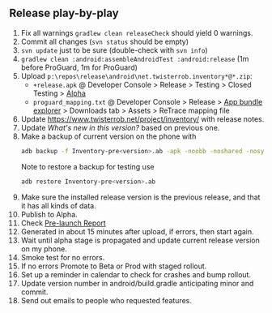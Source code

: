 Release play-by-play
--------------------

1. Fix all warnings `gradlew clean releaseCheck` should yield 0 warnings.
1. Commit all changes (`svn status` should be empty)
1. `svn update` just to be sure (double-check with `svn info`)
1. `gradlew clean :android:assembleAndroidTest :android:release` (1m before ProGuard, 1m for ProGuard)
1. Upload `p:\repos\release\android\net.twisterrob.inventory*@*.zip`:
    * `+release.apk`
      @ Developer Console
      \> Release
      \> Testing
      \> Closed Testing
      \> [Alpha](https://play.google.com/console/u/0/developers/7995455198986011414/app/4974852622245161228/tracks/4698365972867036604)
    * `proguard_mapping.txt`
      @ Developer Console
      \> Release
      \> [App bundle explorer](https://play.google.com/console/u/0/developers/7995455198986011414/app/4974852622245161228/bundle-explorer)
      \> Downloads tab
      \> Assets
      \> ReTrace mapping file
1. Update https://www.twisterrob.net/project/inventory/ with release notes.
1. Update *What's new in this version?* based on previous one.
1. Make a backup of current version on the phone with
    ```bash
    adb backup -f Inventory-pre<version>.ab -apk -noobb -noshared -nosystem net.twisterrob.inventory
    ```
    Note to restore a backup for testing use
    ```bash
    adb restore Inventory-pre<version>.ab 
    ```
1. Make sure the installed release version is the previous release, and that it has all kinds of data.
1. Publish to Alpha.
1. Check [Pre-launch Report](https://play.google.com/console/u/0/developers/7995455198986011414/app/4974852622245161228/pre-launch-report/overview)
1. Generated in about 15 minutes after upload, if errors, then start again.
1. Wait until alpha stage is propagated and update current release version on my phone.
1. Smoke test for no errors.
1. If no errors Promote to Beta or Prod with staged rollout.
1. Set up a reminder in calendar to check for crashes and bump rollout.
1. Update version number in android/build.gradle anticipating minor and commit.
1. Send out emails to people who requested features.
